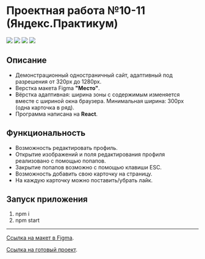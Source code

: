 # Проектная работа №10-11 (Яндекс.Практикум)

![](https://shields.io/badge/-HTML-orange) 
![](https://shields.io/badge/-CSS-blue)
![](https://shields.io/badge/-JavaScript-yellow)
![](https://shields.io/badge/-React.JS-05D9FF)

## Описание

* Демонстрационный одностраничный сайт, адаптивный под разрешения от 320px до 1280px. 
* Верстка макета Figma **"Место"**.
* Вёрстка адаптивная: ширина зоны с содержимым изменяется вместе с шириной окна браузера. Минимальная ширина: 300px (одна карточка в ряд).
* Программа написана на **React**.

## Функциональность

* Возможность редактировать профиль.
* Открытие изображений и поля редактирования профиля реализовано с помощью попапов.
* Закрытие попапов возможно с помощью клавиши ESC.
* Возможность добавить свою карточку на страницу.
* На каждую карточку можно поставить/убрать лайк.

## Запуск приложения
1. npm i
2. npm start

<tr>
    <hr>
</tr>

[Ссылка на макет в Figma](https://www.figma.com/file/2cn9N9jSkmxD84oJik7xL7/JavaScript.-Sprint-4).

[Ссылка на готовый проект](https://tyt34.github.io/mesto-react/).
